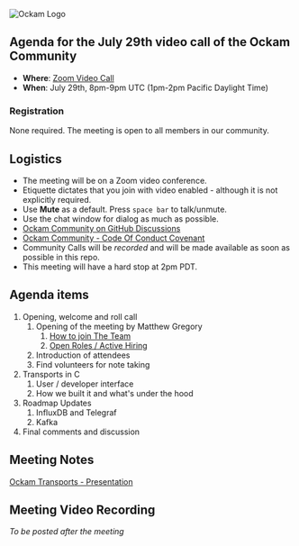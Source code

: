 ![Ockam Logo](../assets/logo.svg)

## Agenda for the July 29th video call of the Ockam Community

- **Where**: [Zoom Video Call](https://ockam.zoom.us/j/93012459605?pwd=VG1YU0NUWExtd25OL0dma283cUZ0Zz09)
- **When**: July 29th, 8pm-9pm UTC (1pm-2pm Pacific Daylight Time)

### Registration

None required. The meeting is open to all members in our community.

## Logistics

* The meeting will be on a Zoom video conference.
* Etiquette dictates that you join with video enabled - although it is not explicitly required.
* Use **Mute** as a default. Press `space bar` to talk/unmute.
* Use the chat window for dialog as much as possible.
* [Ockam Community on GitHub Discussions](https://github.com/ockam-network/ockam/discussions)
* [Ockam Community - Code Of Conduct Covenant](https://www.ockam.io/learn/guides/team/conduct/)
* Community Calls will be *recorded* and will be made available as soon as possible in this repo.
* This meeting will have a hard stop at 2pm PDT.

## Agenda items

1. Opening, welcome and roll call
    1. Opening of the meeting by Matthew Gregory
        1. [How to join The Team](https://www.ockam.io/learn/guides/team/join_us/)
        1. [Open Roles / Active Hiring](https://www.ockam.io/team#open-roles)
    1. Introduction of attendees
    1. Find volunteers for note taking
1. Transports in C
    1. User / developer interface
    1. How we built it and what's under the hood
1. Roadmap Updates
    1. InfluxDB and Telegraf
    1. Kafka
1. Final comments and discussion

## Meeting Notes

[Ockam Transports - Presentation](assets/07-29/c_transport.pdf)

## Meeting Video Recording

*To be posted after the meeting*
